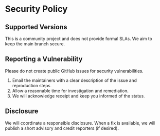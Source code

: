 # Security Policy

## Supported Versions

This is a community project and does not provide formal SLAs. We aim to keep the main branch secure.

## Reporting a Vulnerability

Please do not create public GitHub issues for security vulnerabilities.

1. Email the maintainers with a clear description of the issue and reproduction steps.
2. Allow a reasonable time for investigation and remediation.
3. We will acknowledge receipt and keep you informed of the status.

## Disclosure

We will coordinate a responsible disclosure. When a fix is available, we will publish a short advisory and credit
reporters (if desired).
